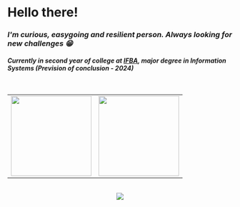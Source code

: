 <h1>Hello there!</h1>
 
<h3><em>
     I'm curious, easygoing and resilient person. Always looking for new challenges 😁
 </h3>
 <h4>
     Currently in second year of college at <a href="https://portal.ifba.edu.br/conquista">IFBA</a>, major degree in Information Systems (Prevision of conclusion - 2024)
 </h4></em>

<br>

<table>
  <tr>
   <td>
    <a href="https://github.com/catiau"><img height="180rem" src="https://github-readme-stats.vercel.app/api?username=catiau&show_icons=true&theme=chartreuse-dark&include_all_commits=true&count_private=true&hide_border=true"/>
    <td>
    <a href="https://github.com/catiau"><img height="180rem" src="https://github-readme-stats.vercel.app/api/top-langs/?username=catiau&layout=compact&show_icons=true&hide_border=true&langs_count=7&theme=chartreuse-dark"/>
   </tr> 
</table>

<br>

<div align="center">
  <a href="https://skillicons.dev">
    <img src="https://skillicons.dev/icons?i=js,ts,html,css,git,nodejs,react,tailwind,postgres,linux,figma,java" />
  </a>
</div>
    

    
 


